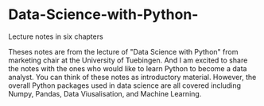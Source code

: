 # Data-Science-with-Python-
Lecture notes in six chapters 


Theses notes are from the lecture of "Data Science with Python" from marketing chair at the University of Tuebingen. And I am excited to share the notes with the ones who would like to learn Python to become a data analyst. You can think of these notes as introductory material. However, the overall Python packages used in data science are all covered including Numpy, Pandas, Data Viusalisation, and Machine Learning. 
